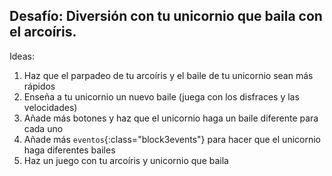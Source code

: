 ## Desafío: Diversión con tu unicornio que baila con el arcoíris.

Ideas:

1. Haz que el parpadeo de tu arcoíris y el baile de tu unicornio sean más rápidos
2. Enseña a tu unicornio un nuevo baile (juega con los disfraces y las velocidades)
3. Añade más botones y haz que el unicornio haga un baile diferente para cada uno
4. Añade más `eventos`{:class="block3events"} para hacer que el unicornio haga diferentes bailes
5. Haz un juego con tu arcoíris y unicornio que baila